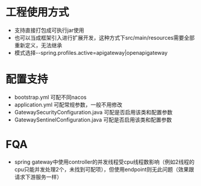 # 工程使用方式
* 支持直接打包成可执行jar使用
* 也可以当成框架引入进行扩展开发，这种方式下src/main/resources需要全部重新定义，无法继承
* 模式选择--spring.profiles.active=apigateway|openapigateway

# 配置支持
* bootstrap.yml 可配不同nacos
* application.yml 可配常规参数，一般不用修改
* GatewaySecurityConfiguration.java 可配是否启用该类和配置参数
* GatewaySentinelConfiguration.java 可配是否启用该类和配置参数

# FQA
* spring gateway中使用controller的并发线程受cpu线程数影响（例如2线程的cpu只能并发处理2个，未找到可配项），但使用endpoint则无此问题（效果跟请求下游服务一样）
